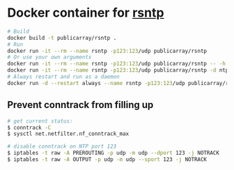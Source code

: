 # Docker container for [rsntp](https://github.com/mlichvar/rsntp)

```sh
# Build
docker build -t publicarray/rsntp .
# Run
docker run -it --rm --name rsntp -p123:123/udp publicarray/rsntp
# Or use your own arguments
docker run -it --rm --name rsntp -p123:123/udp publicarray/rsntp -- -h
docker run -it --rm --name rsntp -p123:123/udp publicarray/rsntp -d ntp
# Always restart and run as a daemon
docker run -d --restart always --name rsntp -p123:123/udp publicarray/rsntp
```

## Prevent conntrack from filling up

```sh
# get current status:
$ conntrack -C
$ sysctl net.netfilter.nf_conntrack_max

# disable conntrack on NTP port 123
$ iptables -t raw -A PREROUTING -p udp -m udp --dport 123 -j NOTRACK
$ iptables -t raw -A OUTPUT -p udp -m udp --sport 123 -j NOTRACK
